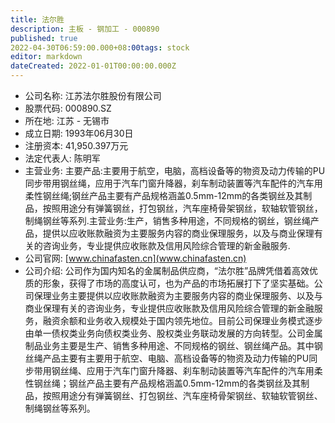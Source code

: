 ```yaml
---
title: 法尔胜
description: 主板 - 钢加工 - 000890
published: true
2022-04-30T06:59:00.000+08:00tags: stock
editor: markdown
dateCreated: 2022-01-01T00:00:00.000Z
---
```


- 公司名称: 江苏法尔胜股份有限公司
- 股票代码: 000890.SZ
- 所在地: 江苏 - 无锡市
- 成立日期: 1993年06月30日
- 注册资本: 41,950.397万元
- 法定代表人: 陈明军
- 主营业务: 主要产品:主要用于航空，电脑，高档设备等的物资及动力传输的PU同步带用钢丝绳，应用于汽车门窗升降器，刹车制动装置等汽车配件的汽车用柔性钢丝绳;钢丝产品主要有产品规格涵盖0.5mm-12mm的各类钢丝及其制品，按照用途分有弹簧钢丝，打包钢丝，汽车座椅骨架钢丝，软轴软管钢丝，制绳钢丝等系列.主营业务:生产，销售多种用途，不同规格的钢丝，钢丝绳产品，提供以应收账款融资为主要服务内容的商业保理服务，以及与商业保理有关的咨询业务，专业提供应收账款及信用风险综合管理的新金融服务.
- 公司官网: [www.chinafasten.cn](www.chinafasten.cn)
- 公司介绍: 公司作为国内知名的金属制品供应商，“法尔胜”品牌凭借着高效优质的形象，获得了市场的高度认可，也为产品的市场拓展打下了坚实基础。公司保理业务主要提供以应收账款融资为主要服务内容的商业保理服务、以及与商业保理有关的咨询业务，专业提供应收账款及信用风险综合管理的新金融服务，融资余额和业务收入规模处于国内领先地位。目前公司保理业务模式逐步由单一债权类业务向债权类业务、股权类业务联动发展的方向转型。公司金属制品业务主要是生产、销售多种用途、不同规格的钢丝、钢丝绳产品。其中钢丝绳产品主要有主要用于航空、电脑、高档设备等的物资及动力传输的PU同步带用钢丝绳、应用于汽车门窗升降器、刹车制动装置等汽车配件的汽车用柔性钢丝绳；钢丝产品主要有产品规格涵盖0.5mm-12mm的各类钢丝及其制品，按照用途分有弹簧钢丝、打包钢丝、汽车座椅骨架钢丝、软轴软管钢丝、制绳钢丝等系列。



